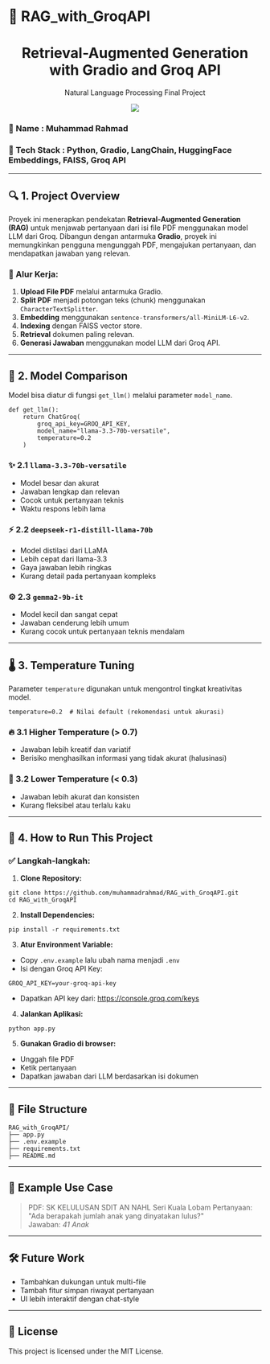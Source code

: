 # 📄 RAG_with_GroqAPI

<h1 align="center">Retrieval-Augmented Generation with Gradio and Groq API</h1>
<p align="center">Natural Language Processing Final Project</p>

<div align="center">
  <img src="https://img.shields.io/badge/python-3670A0?style=for-the-badge&logo=python&logoColor=ffdd54">
</div>

### 👤 Name : Muhammad Rahmad  
### 🧠 Tech Stack : Python, Gradio, LangChain, HuggingFace Embeddings, FAISS, Groq API

---

## 🔍 1. Project Overview

Proyek ini menerapkan pendekatan **Retrieval-Augmented Generation (RAG)** untuk menjawab pertanyaan dari isi file PDF menggunakan model LLM dari Groq. Dibangun dengan antarmuka **Gradio**, proyek ini memungkinkan pengguna mengunggah PDF, mengajukan pertanyaan, dan mendapatkan jawaban yang relevan.

### 📌 Alur Kerja:
1. **Upload File PDF** melalui antarmuka Gradio.
2. **Split PDF** menjadi potongan teks (chunk) menggunakan `CharacterTextSplitter`.
3. **Embedding** menggunakan `sentence-transformers/all-MiniLM-L6-v2`.
4. **Indexing** dengan FAISS vector store.
5. **Retrieval** dokumen paling relevan.
6. **Generasi Jawaban** menggunakan model LLM dari Groq API.

---

## 🧪 2. Model Comparison

Model bisa diatur di fungsi `get_llm()` melalui parameter `model_name`.

```
def get_llm():
    return ChatGroq(
        groq_api_key=GROQ_API_KEY,
        model_name="llama-3.3-70b-versatile",
        temperature=0.2
    )
```

### ✨ 2.1 `llama-3.3-70b-versatile`
- Model besar dan akurat
- Jawaban lengkap dan relevan
- Cocok untuk pertanyaan teknis
- Waktu respons lebih lama

### ⚡ 2.2 `deepseek-r1-distill-llama-70b`
- Model distilasi dari LLaMA
- Lebih cepat dari llama-3.3
- Gaya jawaban lebih ringkas
- Kurang detail pada pertanyaan kompleks

### ⚙️ 2.3 `gemma2-9b-it`
- Model kecil dan sangat cepat
- Jawaban cenderung lebih umum
- Kurang cocok untuk pertanyaan teknis mendalam

---

## 🌡️ 3. Temperature Tuning

Parameter `temperature` digunakan untuk mengontrol tingkat kreativitas model.

```
temperature=0.2  # Nilai default (rekomendasi untuk akurasi)
```

### 🔥 3.1 Higher Temperature (> 0.7)
- Jawaban lebih kreatif dan variatif
- Berisiko menghasilkan informasi yang tidak akurat (halusinasi)

### 🧊 3.2 Lower Temperature (< 0.3)
- Jawaban lebih akurat dan konsisten
- Kurang fleksibel atau terlalu kaku

---

## 🚀 4. How to Run This Project

### ✅ Langkah-langkah:

1. **Clone Repository:**
```
git clone https://github.com/muhammadrahmad/RAG_with_GroqAPI.git
cd RAG_with_GroqAPI
```

2. **Install Dependencies:**
```
pip install -r requirements.txt
```

3. **Atur Environment Variable:**
- Copy `.env.example` lalu ubah nama menjadi `.env`
- Isi dengan Groq API Key:

```
GROQ_API_KEY=your-groq-api-key
```

- Dapatkan API key dari: https://console.groq.com/keys

4. **Jalankan Aplikasi:**
```
python app.py
```

5. **Gunakan Gradio di browser:**
- Unggah file PDF
- Ketik pertanyaan
- Dapatkan jawaban dari LLM berdasarkan isi dokumen

---

## 📁 File Structure

```
RAG_with_GroqAPI/
├── app.py
├── .env.example
├── requirements.txt
├── README.md
```

---

## 📌 Example Use Case

> PDF: SK KELULUSAN SDIT AN NAHL Seri Kuala Lobam
> Pertanyaan: "Ada berapakah jumlah anak yang dinyatakan lulus?"  
> Jawaban: *41 Anak*

---

## 🛠️ Future Work

- Tambahkan dukungan untuk multi-file
- Tambah fitur simpan riwayat pertanyaan
- UI lebih interaktif dengan chat-style

---

## 📃 License

This project is licensed under the MIT License.
